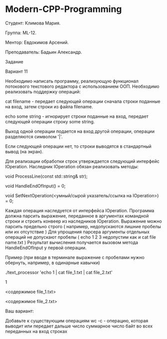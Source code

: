 # Modern-CPP-Programming

Студент: Климова Мария. 

Группа: ML-12. 
  
Ментор: Евдокимов Арсений. 

Преподаватель: Бадьин Александр.

Задание

Вариант 11
 
​Необходимо написать программу, реализующую функционал потокового текстового редактора с использованием ООП.
Необходимо реализовать поддержку операций:

cat filename - передает следующей операции сначала строки поданные на вход, затем строки из файла filename.

echo some string - игнорирует строки поданные на вход, передает следующей операции строку some string.

Выход одной операции подается на вход другой операции, операции разделяются символом '|'.

Если следующей операции нет, то строки выводятся в стандартный вывод (на экран).

Для реализации обработки строк утверждается следующий интерфейс IOperation.
Наследник IOperation обязан реализовать методы:

void ProcessLine(const std::string& str);

void HandleEndOfInput() = 0;

void SetNextOperation(<умный/сырой указатель/ссылка на IOperation>) = 0;

Каждая операция наследуется от интерфейса IOperation.
Программа должна парсить выражение, переданное в аргументах командной строки и строить конвеер из наследников IOperation.
Выражение можно парсить предельно строго ( например, недопускаются лишние пробелы или их отсутствие )
Для упрощения парсера аргументы отдельных операций не допускают пробелы ( echo 1 2 3 недопустим как и cat file name.txt )
Результат вычисления получается вызовом метода HandleEndOfInput у первой операции.

Пример (при вводе в терминале выражение с пробелами нужно обернуть, например, в одинарные кавычки)

./text_processor 'echo 1 | cat file_1.txt | cat file_2.txt'

1

<содержимое file_1.txt>

<содержимое file_2.txt>

Ваш вариант:

Добавьте к существующим операциям wc -c - операцию, которая выводит или передает дальше число суммарное число байт во всех переданных на вход строках